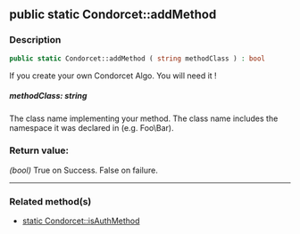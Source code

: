 ## public static Condorcet::addMethod

### Description    

```php
public static Condorcet::addMethod ( string methodClass ) : bool
```

If you create your own Condorcet Algo. You will need it !
    

##### **methodClass:** *string*   
The class name implementing your method. The class name includes the namespace it was declared in (e.g. Foo\Bar).
    


### Return value:   

*(bool)* True on Success. False on failure.


---------------------------------------

### Related method(s)      

* [static Condorcet::isAuthMethod](../Condorcet%20Class/public%20static%20Condorcet--isAuthMethod.md)    
